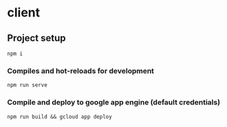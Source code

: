 # client

## Project setup

```
npm i
```

### Compiles and hot-reloads for development

```
npm run serve
```

### Compile and deploy to google app engine (default credentials)

```
npm run build && gcloud app deploy
```
